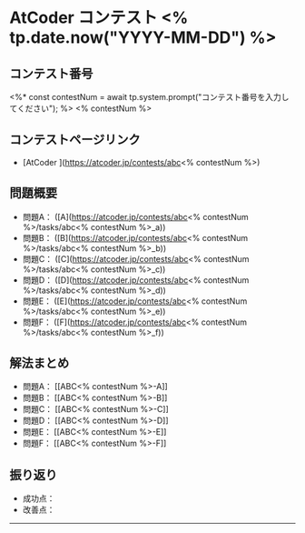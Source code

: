# AtCoder コンテスト <% tp.date.now("YYYY-MM-DD") %>

## コンテスト番号
<%* const contestNum = await tp.system.prompt("コンテスト番号を入力してください"); %>
<% contestNum %>

## コンテストページリンク
- [AtCoder ](https://atcoder.jp/contests/abc<% contestNum %>)

## 問題概要
- 問題A： ([A](https://atcoder.jp/contests/abc<% contestNum %>/tasks/abc<% contestNum %>_a))
- 問題B： ([B](https://atcoder.jp/contests/abc<% contestNum %>/tasks/abc<% contestNum %>_b))
- 問題C： ([C](https://atcoder.jp/contests/abc<% contestNum %>/tasks/abc<% contestNum %>_c))
- 問題D： ([D](https://atcoder.jp/contests/abc<% contestNum %>/tasks/abc<% contestNum %>_d))
- 問題E： ([E](https://atcoder.jp/contests/abc<% contestNum %>/tasks/abc<% contestNum %>_e))
- 問題F： ([F](https://atcoder.jp/contests/abc<% contestNum %>/tasks/abc<% contestNum %>_f))

## 解法まとめ
- 問題A： [[ABC<% contestNum %>-A]]
- 問題B： [[ABC<% contestNum %>-B]]
- 問題C： [[ABC<% contestNum %>-C]]
- 問題D： [[ABC<% contestNum %>-D]]
- 問題E： [[ABC<% contestNum %>-E]]
- 問題F： [[ABC<% contestNum %>-F]]


## 振り返り
- 成功点：
- 改善点：

---

